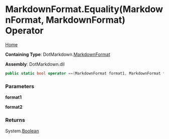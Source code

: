 <a name="_top"></a>

# MarkdownFormat\.Equality\(MarkdownFormat, MarkdownFormat\) Operator

[Home](../../../README.md#_top)

**Containing Type**: DotMarkdown\.[MarkdownFormat](../README.md#_top)

**Assembly**: DotMarkdown\.dll

```csharp
public static bool operator ==(MarkdownFormat format1, MarkdownFormat format2)
```

### Parameters

**format1**

**format2**

### Returns

System\.[Boolean](https://docs.microsoft.com/en-us/dotnet/api/system.boolean)

